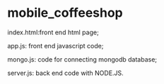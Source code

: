 # mobile_coffeeshop
index.html:front end html page;

app.js: front end javascript code;

mongo.js: code for connecting mongodb database;

server.js: back end code with NODE.JS.



